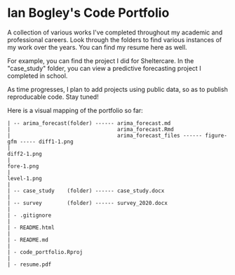 # Ian Bogley's Code Portfolio
A collection of various works I've completed throughout my academic and professional careers. Look through the folders to find various instances of my work over the years. You can find my resume here as well.

For example, you can find the project I did for Sheltercare. In the "case_study" folder, you can view a predictive forecasting project I completed in school. 

As time progresses, I plan to add projects using public data, so as to publish reproducable code. Stay tuned!

Here is a visual mapping of the portfolio so far:

```{portfolio_map}
| -- arima_forecast(folder) ------ arima_forecast.md
|                                  arima_forecast.Rmd
|                                  arima_forecast_files ------ figure-gfm ----- diff1-1.png
|                                                                               diff2-1.png
|                                                                               fore-1.png
|                                                                               level-1.png
|
| -- case_study    (folder) ------ case_study.docx
|
| -- survey        (folder) ------ survey_2020.docx
|
| - .gitignore
|
| - README.html
|
| - README.md
|
| - code_portfolio.Rproj
|
| - resume.pdf

```

